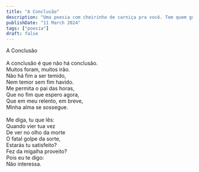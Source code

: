 ```yaml
---
title: "A Conclusão"
description: "Uma poesia com cheirinho de carniça pra você. Tem quem goste de carniça, mas poesia é pra poucos."
publishDate: "11 March 2024"
tags: ["poesia"]
draft: false
---
```

A Conclusão<br>
<br>
A conclusão é que não há conclusão.<br>
Muitos foram, muitos irão.<br>
Não há fim a ser temido,<br>
Nem temor sem fim havido.<br>
Me permita o pai das horas,<br>
Que no fim que espero agora,<br>
Que em meu relento, em breve,<br>
Minha alma se sossegue.<br>
<br>
Me diga, tu que lês:<br>
Quando vier tua vez<br>
De ver no olho da morte<br>
O fatal golpe da sorte,<br>
Estarás tu satisfeito?<br>
Fez da migalha proveito?<br>
Pois eu te digo:<br>
Não interessa.<br>